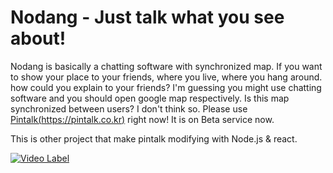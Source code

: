 # Nodang - Just talk what you see about!
Nodang is basically a chatting software with synchronized map. 
If you want to show your place to your friends, where you live, where you hang around. how could you explain to your friends? I'm guessing you might use chatting software and you should open google map respectively. Is this map synchronized between users? I don't think so. Please use [Pintalk(https://pintalk.co.kr)](https://pintalk.co.kr) right now! It is on Beta service now.

This is other project that make pintalk modifying with Node.js & react.

[![Video Label](http://img.youtube.com/vi/mw9cQZVepwE/0.jpg)](https://youtu.be/mw9cQZVepwE)



